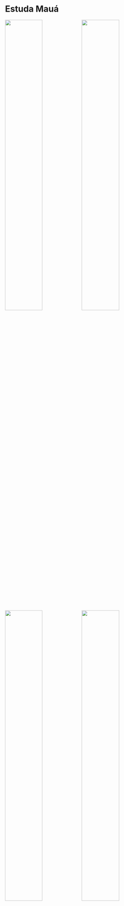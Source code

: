 # Estuda Mauá

<p float="left">
  <img align="center" src="https://user-images.githubusercontent.com/58156196/116818449-d7ff7880-ab41-11eb-9a04-eae28e19c6d4.PNG" width="49.5%" />
  <img align="center" src="https://user-images.githubusercontent.com/58156196/116818455-dc2b9600-ab41-11eb-8133-c7cff53f40e7.PNG" width="49.5%" />
</p>

<p float="left">
  <img align="center" src="https://user-images.githubusercontent.com/58156196/116818457-dfbf1d00-ab41-11eb-8bd9-4b1587aa6e9b.PNG" width="49.5%" />
  <img align="center" src="https://user-images.githubusercontent.com/58156196/116818461-e2217700-ab41-11eb-88ef-9ff0ff98d3f9.PNG" width="49.5%" />
</p>
